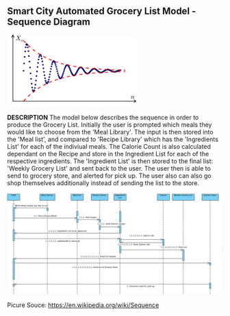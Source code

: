 ## Smart City Automated Grocery List Model - Sequence Diagram

![Sequence Graphic](../images/Sequence.png)

**DESCRIPTION**
The model below describes the sequence in order to produce the Grocery List.
Initially the user is prompted which meals they would like to choose from the 'Meal Library'. The input is then stored into the 'Meal list', and compared to 'Recipe Library' which has the 'Ingredients List' for each of the indiviual meals. The Calorie Count is also calculated dependant on the Recipe and store in the Ingredient List for each of the respective ingredients. The 'Ingredient List' is then stored to the final list: 'Weekly Grocery List' and sent back to the user. The user then is able to send to grocery store, and alerted for pick up. The user also can also go shop themselves additionally instead of sending the list to the store.

![Sequence Diagram](../images/sequencediagram.png)

Picure Souce: https://en.wikipedia.org/wiki/Sequence
